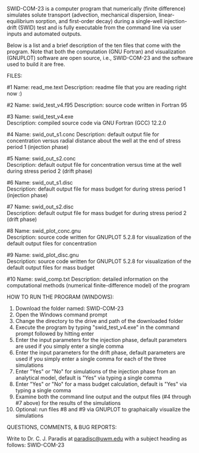 SWID-COM-23 is a computer program that numerically (finite difference) simulates solute transport (advection, mechanical dispersion, linear-equilibrium sorption, and first-order decay) during a single-well injection-drift (SWID) test and is fully executable from the command line via user inputs and automated outputs.

Below is a list and a brief description of the ten files that come with the program. Note that both the computation (GNU Fortran) and visualization (GNUPLOT) software are open source, i.e., SWID-COM-23 and the software used to build it are free.

FILES:

#1
Name: read_me.text
Description: readme file that you are reading right now :)

#2
Name: swid_test_v4.f95
Description: source code written in Fortran 95

#3
Name: swid_test_v4.exe	
Description: compiled source code via GNU Fortran (GCC) 12.2.0

#4
Name: swid_out_s1.conc
Description: default output file for concentration versus radial distance about the well at the end of stress period 1 (injection phase)

#5
Name: swid_out_s2.conc	
Description: default output file for concentration versus time at the well during stress period 2 (drift phase)

#6
Name: swid_out_s1.disc	
Description: default output file for mass budget for during stress period 1 (injection phase)

#7
Name: swid_out_s2.disc	
Description: default output file for mass budget for during stress period 2 (drift phase)

#8
Name: swid_plot_conc.gnu	
Description: source code written for GNUPLOT 5.2.8 for visualization of the default output files for concentration

#9
Name: swid_plot_disc.gnu	
Description: source code written for GNUPLOT 5.2.8 for visualization of the default output files for mass budget

#10
Name: swid_comp.txt
Description: detailed information on the computational methods (numerical finite-difference model) of the program

HOW TO RUN THE PROGRAM (WINDOWS):

1) Download the folder named: SWID-COM-23
2) Open the Windows command prompt
3) Change the directory to the drive and path of the downloaded folder 
4) Execute the program by typing "swid_test_v4.exe" in the command prompt followed by hitting enter
5) Enter the input parameters for the injection phase, default parameters are used if you simply enter a single comma
6) Enter the input parameters for the drift phase, default parameters are used if you simply enter a single comma for each of the three simulations
7) Enter "Yes" or "No" for simulations of the injection phase from an analytical model, default is "Yes" via typing a single comma
8) Enter "Yes" or "No" for a mass budget calculation, default is "Yes" via typing a single comma
9) Examine both the command line output and the output files (#4 through #7 above) for the results of the simulations
10) Optional: run files #8 and #9 via GNUPLOT to graphaically visualize the simulations

QUESTIONS, COMMENTS, & BUG REPORTS:

Write to Dr. C. J. Paradis at paradisc@uwm.edu with a subject heading as follows: SWID-COM-23
